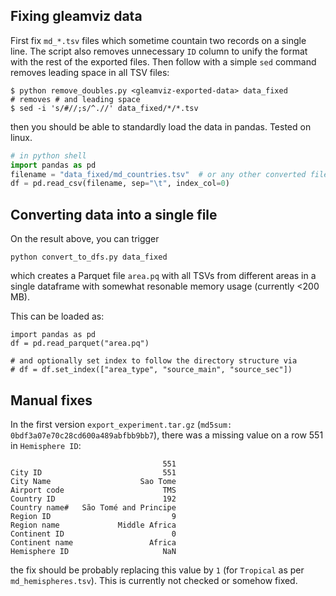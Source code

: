 ## Fixing gleamviz data
First fix `md_*.tsv` files which sometime countain two records on a single line. The script
also removes unnecessary `ID` column to unify the format with the rest of the exported files.
Then follow with a simple `sed` command removes leading space in all TSV files:

```
$ python remove_doubles.py <gleamviz-exported-data> data_fixed
# removes # and leading space
$ sed -i 's/#//;s/^.//' data_fixed/*/*.tsv
```

then you should be able to standardly load the data in pandas. Tested on linux.

```python
# in python shell
import pandas as pd
filename = "data_fixed/md_countries.tsv"  # or any other converted file
df = pd.read_csv(filename, sep="\t", index_col=0)
```

## Converting data into a single file
On the result above, you can trigger
```
python convert_to_dfs.py data_fixed
```
which creates a Parquet file `area.pq` with all TSVs from different areas
in a single dataframe with somewhat resonable memory usage (currently <200 MB).

This can be loaded as:
```
import pandas as pd
df = pd.read_parquet("area.pq")

# and optionally set index to follow the directory structure via
# df = df.set_index(["area_type", "source_main", "source_sec"])
```

## Manual fixes
In the first version `export_experiment.tar.gz` (`md5sum: 0bdf3a07e70c28cd600a489abfbb9bb7`), there was a missing value on a row 551 in `Hemisphere ID`:
```
                                  551
City ID                           551
City Name                    Sao Tome
Airport code                      TMS
Country ID                        192
Country name#   São Tomé and Principe
Region ID                           9
Region name             Middle Africa
Continent ID                        0
Continent name                 Africa
Hemisphere ID                     NaN
```
the fix should be probably replacing this value by `1` (for `Tropical` as per `md_hemispheres.tsv`). This is currently not checked or somehow fixed.
